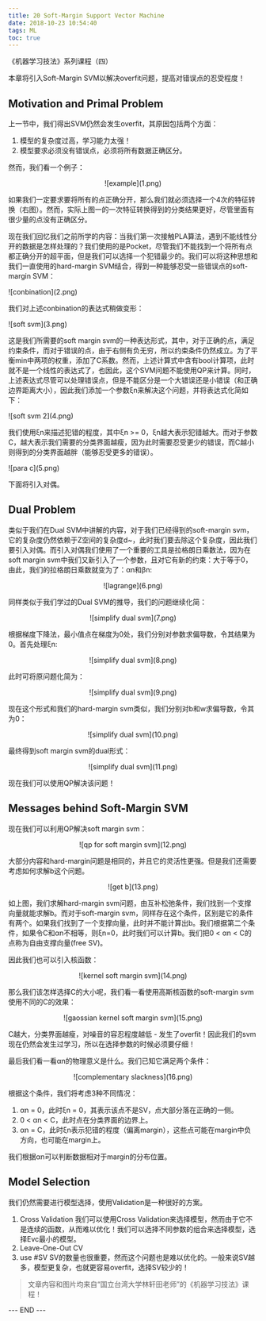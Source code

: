 ```yaml
---
title: 20 Soft-Margin Support Vector Machine
date: 2018-10-23 10:54:40
tags: ML
toc: true
---
```


《机器学习技法》系列课程（四）

本章将引入Soft-Margin SVM以解决overfit问题，提高对错误点的忍受程度！

<!-- more -->

## Motivation and Primal Problem
上一节中，我们得出SVM仍然会发生overfit，其原因包括两个方面：

1. 模型的复杂度过高，学习能力太强！
2. 模型要求必须没有错误点，必须将所有数据正确区分。

然而，我们看一个例子：

<div align=center> ![example](1.png) </div>

如果我们一定要求要将所有的点正确分开，那么我们就必须选择一个4次的特征转换（右图）。然而，实际上图一的一次特征转换得到的分类结果更好，尽管里面有很少量的点没有正确区分。

现在我们回忆我们之前所学的内容：当我们第一次接触PLA算法，遇到不能线性分开的数据是怎样处理的？我们使用的是Pocket，尽管我们不能找到一个将所有点都正确分开的超平面，但是我们可以选择一个犯错最少的。我们可以将这种思想和我们一直使用的hard-margin SVM结合，得到一种能够忍受一些错误点的soft-margin SVM：

<div aling=center> ![conbination](2.png) </div>

我们对上述conbination的表达式稍做变形：

<div aling=center> ![soft svm](3.png) </div>

这是我们所需要的soft margin svm的一种表达形式，其中，对于正确的点，满足约束条件，而对于错误的点，由于右侧有负无穷，所以约束条件仍然成立。为了平衡min中两项的权重，添加了C系数。然而，上述计算式中含有bool计算项，此时就不是一个线性的表达式了，也因此，这个SVM问题不能使用QP来计算。同时，上述表达式尽管可以处理错误点，但是不能区分是一个大错误还是小错误（和正确边界距离大小），因此我们添加一个参数ξn来解决这个问题，并将表达式化简如下：

<div aling=center> ![soft svm 2](4.png) </div>

我们使用ξn来描述犯错的程度，其中ξn >= 0，ξn越大表示犯错越大。而对于参数C，越大表示我们需要的分类界面越瘦，因为此时需要忍受更少的错误，而C越小则得到的分类界面越胖（能够忍受更多的错误）。

<div aling=center> ![para c](5.png) </div>

下面将引入对偶。

## Dual Problem
类似于我们在Dual SVM中讲解的内容，对于我们已经得到的soft-margin svm，它的复杂度仍然依赖于Z空间的复杂度d~，此时我们要去除这个复杂度，因此我们要引入对偶。而引入对偶我们使用了一个重要的工具是拉格朗日乘数法，因为在soft margin svm中我们又新引入了一个参数，且对它有新的约束：大于等于0，由此，我们的拉格朗日乘数就变为了：αn和βn:

<div align=center> ![lagrange](6.png) </div>

同样类似于我们学过的Dual SVM的推导，我们的问题继续化简：

<div align=center> ![simplify dual svm](7.png) </div>

根据梯度下降法，最小值点在梯度为0处，我们分别对参数求偏导数，令其结果为0。首先处理ξn:

<div align=center> ![simplify dual svm](8.png) </div>

此时可将原问题化简为：

<div align=center> ![simplify dual svm](9.png) </div>

现在这个形式和我们的hard-margin svm类似，我们分别对b和w求偏导数，令其为0：

<div align=center> ![simplify dual svm](10.png) </div>

最终得到soft margin svm的dual形式：

<div align=center> ![simplify dual svm](11.png) </div>

现在我们可以使用QP解决该问题！

## Messages behind Soft-Margin SVM
现在我们可以利用QP解决soft margin svm：

<div align=center> ![qp for soft margin svm](12.png) </div>

大部分内容和hard-margin问题是相同的，并且它的灵活性更强。但是我们还需要考虑如何求解b这个问题。

<div align=center> ![get b](13.png) </div>

如上图，我们求解hard-margin svm问题，由互补松弛条件，我们找到一个支撑向量就能求解b。而对于soft-margin svm，同样存在这个条件，区别是它的条件有两个。如果我们找到了一个支撑向量，此时并不能计算出b。我们根据第二个条件，如果令C和αn不相等，则ξn=0，此时我们可以计算b。我们把0 < αn < C的点称为自由支撑向量(free SV)。

因此我们也可以引入核函数：

<div align=center> ![kernel soft margin svm](14.png) </div>

那么我们该怎样选择C的大小呢，我们看一看使用高斯核函数的soft-margin svm使用不同的C的效果：

<div align=center> ![gaossian kernel soft margin svm](15.png) </div>

C越大，分类界面越瘦，对噪音的容忍程度越低 - 发生了overfit！因此我们的svm现在仍然会发生过学习，所以在选择参数的时候必须要仔细！

最后我们看一看αn的物理意义是什么。我们已知它满足两个条件：

<div align=center> ![complementary slackness](16.png) </div>

根据这个条件，我们将考虑3种不同情况：

1. αn = 0，此时ξn = 0，其表示该点不是SV，点大部分落在正确的一侧。
2. 0 < αn < C，此时点在分类界面的边界上。
3. αn = C，此时ξn表示犯错的程度（偏离margin），这些点可能在margin中负方向，也可能在margin上。

我们根据αn可以判断数据相对于margin的分布位置。

## Model Selection

我们仍然需要进行模型选择，使用Validation是一种很好的方案。

1. Cross Validation
我们可以使用Cross Validation来选择模型，然而由于它不是连续的函数，从而难以优化！我们可以选择不同参数的组合来选择模型，选择Evc最小的模型。
2. Leave-One-Out CV
3. use #SV
SV的数量也很重要，然而这个问题也是难以优化的。一般来说SV越多，模型更复杂，也就更容易overfit，选择SV较少的！

> 文章内容和图片均来自“国立台湾大学林轩田老师”的《机器学习技法》课程！

--- END --- 
